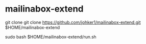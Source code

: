 # mailinabox-extend

 git clone git clone https://github.com/johker1/mailinabox-extend.git $HOME/mailinabox-extend
 
 sudo bash $HOME/mailinabox-extend/run.sh
